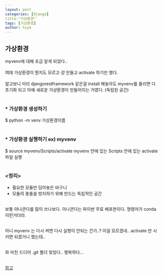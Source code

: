 ```yaml
---
layout: post
categories: [django]
title:"가상환경"
tags: [가상환경]
author: hiye
---
```

## 가상환경
myvenv에 대해 조금 알게 되었다..<br/><br/>
여태 가상환경이 뭔지도 모르고 걍 만들고 activate 하기만 했다.<br/><br/>
알고보니 미리 djangorestframework 같은걸 install 해놓아도 myvenv를 돌리면 다 초기화 되고 아예 새로운 가상환경이 만들어지는 거였다. (독립된 공간)<br/><br/>
### * 가상환경 생성하기
$ python -m venv 가상환경이름<br/><br/>

### * 가상환경 실행하기 ex) myvenv
$ source myvenv/Scripts/activate
myvenv 안에 있는 Scripts 안에 있는 activate 파일 실행<br/><br/>
                                           
### <정리>                                                 
* 필요한 모듈만 담아놓은 바구니
* 모듈의 충돌을 방지하기 위해 만드는 독립적인 공간<br/><br/>

보통 아나콘다를 많이 쓰나보다.
아나콘다는 파이썬 무료 배포판이다.
명령어가 conda 이런거더라.<br/><br/>


아니 myvenv 는 다시 켜면 다시 실행이 안되는 건가..? 이걸 모르겠네.. activate 만 시키면 되겠거니 했는데..<br/><br/>

와 미친 드디어 .git 폴더 찾았다.. 행복하다...<br/><br/>



[참고](https://medium.com/@psychet_learn/python-%EA%B0%80%EC%83%81%ED%99%98%EA%B2%BD-a87fc6e4d12b)
